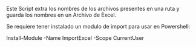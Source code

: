 Este Script extra los nombres de los archivos presentes en una ruta y guarda los nombres en un Archivo de Excel.

Se requiere tener instalado un modulo de import para usar en Powershell:

  Install-Module -Name ImportExcel -Scope CurrentUser
